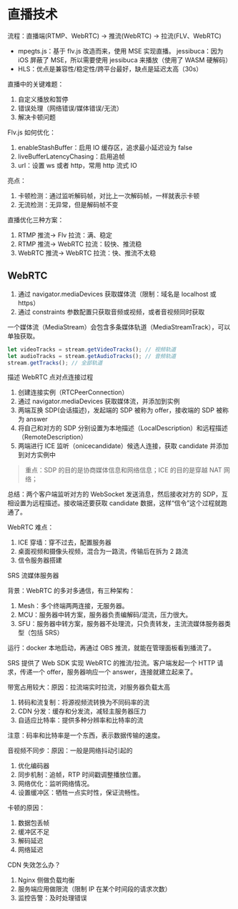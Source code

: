 # 直播技术

流程：直播端(RTMP、WebRTC) -> 推流(WebRTC) -> 拉流(FLV、WebRTC)

- mpegts.js：基于 flv.js 改造而来，使用 MSE 实现直播。 jessibuca：因为 iOS 屏蔽了 MSE，所以需要使用 jessibuca 来播放（使用了 WASM 硬解码）
- HLS：优点是兼容性/稳定性/跨平台最好，缺点是延迟太高（30s）

直播中的关键难题：

1. 自定义播放和暂停
2. 错误处理（网络错误/媒体错误/无流）
3. 解决卡顿问题

Flv.js 如何优化：

1. enableStashBuffer：启用 IO 缓存区，追求最小延迟设为 false
2. liveBufferLatencyChasing：启用追帧
3. url：设置 ws 或者 http，常用 http 流式 IO

亮点：

1. 卡顿检测：通过监听解码帧，对比上一次解码帧，一样就表示卡顿
2. 无流检测：无异常，但是解码帧不变

直播优化三种方案：

1. RTMP 推流-> Flv 拉流：满、稳定
2. RTMP 推流-> WebRTC 拉流：较快、推流稳
3. WebRTC 推流-> WebRTC 拉流：快、推流不太稳

## WebRTC

1. 通过 navigator.mediaDevices 获取媒体流（限制：域名是 localhost 或 https）
2. 通过 constraints 参数配置只获取音频或视频，或者音视频同时获取

一个媒体流（MediaStream）会包含多条媒体轨道（MediaStreamTrack），可以单独获取。

```js
let videoTracks = stream.getVideoTracks(); // 视频轨道
let audioTracks = stream.getAudioTracks(); // 音频轨道
stream.getTracks(); // 全部轨道
```

描述 WebRTC 点对点连接过程

1. 创建连接实例（RTCPeerConnection）
2. 通过 navigator.mediaDevices 获取媒体流，并添加到实例
3. 两端互换 SDP(会话描述)，发起端的 SDP 被称为 offer，接收端的 SDP 被称为 answer
4. 将自己和对方的 SDP 分别设置为本地描述（LocalDescription）和远程描述（RemoteDescription）
5. 两端进行 ICE 监听（onicecandidate）候选人连接，获取 candidate 并添加到对方实例中

> 重点：SDP 的目的是协商媒体信息和网络信息；ICE 的目的是穿越 NAT 网络；

总结：两个客户端监听对方的 WebSocket 发送消息，然后接收对方的 SDP，互相设置为远程描述。接收端还要获取 candidate 数据，这样“信令”这个过程就跑通了。

WebRTC 难点：

1. ICE 穿墙：穿不过去，配置服务器
2. 桌面视频和摄像头视频，混合为一路流，传输后在拆为 2 路流
3. 信令服务器搭建

SRS 流媒体服务器

背景：WebRTC 的多对多通信，有三种架构：

1. Mesh：多个终端两两连接，无服务器。
2. MCU：服务器中转方案，服务器负责编解码/混流，压力很大。
3. SFU：服务器中转方案，服务器不处理流，只负责转发，主流流媒体服务器类型（包括 SRS）

运行：docker 本地启动，再通过 OBS 推流，就能在管理面板看到播流了。

SRS 提供了 Web SDK 实现 WebRTC 的推流/拉流。客户端发起一个 HTTP 请求，传递一个 offer，服务器响应一个 answer，连接就建立起来了。

带宽占用较大：原因：拉流端实时拉流，对服务器负载太高

1. 转码和流复制：将源视频流转换为不同码率的流
2. CDN 分发：缓存和分发流，减轻主服务器压力
3. 自适应比特率：提供多种分辨率和比特率的流

注意：码率和比特率是一个东西，表示数据传输的速度。

音视频不同步：原因：一般是网络抖动引起的

1. 优化编码器
2. 同步机制：追帧，RTP 时间戳调整播放位置。
3. 网络优化：监听网络情况。
4. 设置缓冲区：牺牲一点实时性，保证流畅性。

卡顿的原因：

1. 数据包丢帧
2. 缓冲区不足
3. 解码延迟
4. 网络延迟

CDN 失效怎么办？

1. Nginx 侧做负载均衡
2. 服务端应用做限流（限制 IP 在某个时间段的请求次数）
3. 监控告警：及时处理错误
